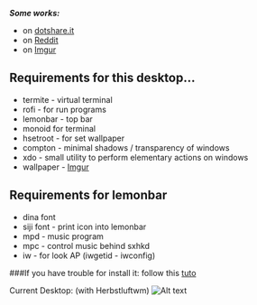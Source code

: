 ***Some works:***
* on [dotshare.it](http://dotshare.it/~szorfein/dots/)
* on [Reddit](https://www.reddit.com/user/szorfein/submitted/)
* on [Imgur](https://szorfein1.imgur.com/)

## Requirements for this desktop...

+ termite - virtual terminal
+ rofi - for run programs
+ lemonbar - top bar
+ monoid for terminal
+ hsetroot - for set wallpaper
+ compton - minimal shadows / transparency of windows
+ xdo - small utility to perform elementary actions on windows
+ wallpaper - [Imgur](http://i.imgur.com/L8iFcs7.jpg)

## Requirements for lemonbar

+ dina font
+ siji font - print icon into lemonbar
+ mpd - music program
+ mpc - control music behind sxhkd
+ iw - for look AP (iwgetid - iwconfig)

###If you have trouble for install it: follow this [tuto](https://github.com/szorfein/dotfiles/wiki/Install-BSPWM)

Current Desktop: (with Herbstluftwm)
![Alt text](https://raw.githubusercontent.com/szorfein/dotfiles/master/screenshot.jpg "Screenshot")

